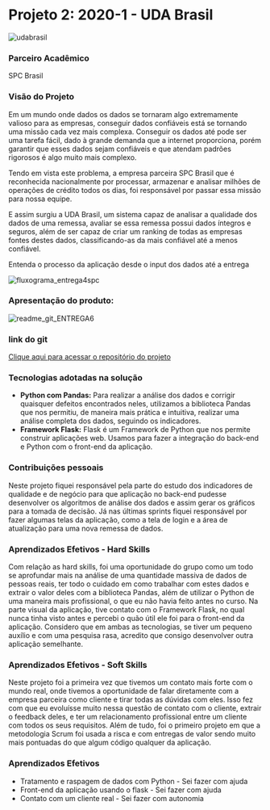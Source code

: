 # Projeto 2: 2020-1 - UDA Brasil

![udabrasil](https://user-images.githubusercontent.com/56441318/138007015-903b6f49-11ae-423f-a04f-fb109281f4bc.png)

### Parceiro Acadêmico

SPC Brasil

### Visão do Projeto 

Em um mundo onde dados os dados se tornaram algo extremamente valioso para as empresas, conseguir dados confiáveis está se tornando uma missão cada vez mais complexa. Conseguir os dados até pode ser uma tarefa fácil, dado à grande demanda que a internet proporciona, porém garantir que esses dados sejam confiáveis e que atendam padrões rigorosos é algo muito mais complexo.

Tendo em vista este problema, a empresa parceira SPC Brasil que é reconhecida nacionalmente por processar, armazenar e analisar milhões de operações de crédito todos os dias, foi responsável por passar essa missão para nossa equipe.

E assim surgiu a UDA Brasil, um sistema capaz de analisar a qualidade dos dados de uma remessa, avaliar se essa remessa possui dados íntegros e seguros, além de ser capaz de criar um ranking de todas as empresas fontes destes dados, classificando-as da mais confiável até a menos confiável.

Entenda o processo da aplicação desde o input dos dados até a entrega

![fluxograma_entrega4spc](https://user-images.githubusercontent.com/54003876/84607266-b4c4cf80-ae82-11ea-9104-2166954a5197.png)

### Apresentação do produto:

![readme_git_ENTREGA6](https://user-images.githubusercontent.com/54003876/87262436-50505c80-c490-11ea-8f8a-9c7288bf25be.png)

### link do git

[Clique aqui para acessar o repositório do projeto](https://github.com/justhenrique/SPC-projeto-integrador)

### Tecnologias adotadas na solução
- **Python com Pandas:** Para realizar a análise dos dados e corrigir quaisquer defeitos encontrados neles, utilizamos a biblioteca Pandas que nos permitiu, de maneira mais prática e intuitiva, realizar uma análise completa dos dados, seguindo os indicadores.
- **Framework Flask:** Flask é um Framework de Python que nos permite construir aplicações web. Usamos para fazer a integração do back-end e Python com o front-end da aplicação.


### Contribuições pessoais 
Neste projeto fiquei responsável pela parte do estudo dos indicadores de qualidade e de negócio para que aplicação no back-end pudesse desenvolver os algoritmos de análise dos dados e assim gerar os gráficos para a tomada de decisão. Já nas últimas sprints fiquei responsável por fazer algumas telas da aplicação, como a tela de login e a área de atualização para uma nova remessa de dados.

### Aprendizados Efetivos - Hard Skills
Com relação as hard skills, foi uma oportunidade do grupo como um todo se aprofundar mais na análise de uma quantidade massiva de dados de pessoas reais, ter todo o cuidado em como trabalhar com estes dados e extrair o valor deles com a biblioteca Pandas, além de utilizar o Python de uma maneira mais profissional, o que eu não havia feito antes no curso. Na parte visual da aplicação, tive contato com o Framework Flask, no qual nunca tinha visto antes e percebi o quão útil ele foi para o front-end da aplicação. Considero que em ambas as tecnologias, se tiver um pequeno auxílio e com uma pesquisa rasa, acredito que consigo desenvolver outra aplicação semelhante. 


### Aprendizados Efetivos - Soft Skills
Neste projeto foi a primeira vez que tivemos um contato mais forte com o mundo real, onde tivemos a oportunidade de falar diretamente com a empresa parceira como cliente e tirar todas as dúvidas com eles. Isso fez com que eu evoluísse muito nessa questão de contato com o cliente, extrair o feedback deles, e ter um relacionamento profissional entre um cliente com todos os seus requisitos. Além de tudo, foi o primeiro projeto em que a metodologia Scrum foi usada a risca e com entregas de valor sendo muito mais pontuadas do que algum código qualquer da aplicação.


### Aprendizados Efetivos
- Tratamento e raspagem de dados com Python - Sei fazer com ajuda
- Front-end da aplicação usando o flask - Sei fazer com ajuda
- Contato com um cliente real - Sei fazer com autonomia
